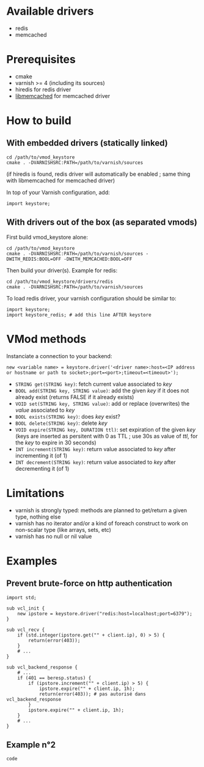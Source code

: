 # Available drivers

* redis
* memcached

# Prerequisites

* cmake
* varnish >= 4 (including its sources)
* hiredis for redis driver
* [libmemcached](http://libmemcached.org) for memcached driver

# How to build

## With embedded drivers (statically linked)

```
cd /path/to/vmod_keystore
cmake . -DVARNISHSRC:PATH=/path/to/varnish/sources
```
(if hiredis is found, redis driver will automatically be enabled ; same thing with libmemcached for memcached driver)

In top of your Varnish configuration, add:
```
import keystore;
```

## With drivers out of the box (as separated vmods)

First build vmod_keystore alone:
```
cd /path/to/vmod_keystore
cmake . -DVARNISHSRC:PATH=/path/to/varnish/sources -DWITH_REDIS:BOOL=OFF -DWITH_MEMCACHED:BOOL=OFF
```
Then build your driver(s). Example for redis:
```
cd /path/to/vmod_keystore/drivers/redis
cmake . -DVARNISHSRC:PATH=/path/to/varnish/sources
```

To load redis driver, your varnish configuration should be similar to:
```
import keystore;
import keystore_redis; # add this line AFTER keystore
```

# VMod methods

Instanciate a connection to your backend:

```
new <variable name> = keystore.driver('<driver name>:host=<IP address or hostname or path to socket>;port=<port>;timeout=<timeout>');
```

* `STRING get(STRING key)`: fetch current value associated to *key*
* `BOOL add(STRING key, STRING value)`: add the given *key* if it does not already exist (returns FALSE if it already exists)
* `VOID set(STRING key, STRING value)`: add or replace (overwrites) the *value* associated to *key*
* `BOOL exists(STRING key)`: does *key* exist?
* `BOOL delete(STRING key)`: delete *key*
* `VOID expire(STRING key, DURATION ttl)`: set expiration of the given *key* (keys are inserted as persitent with 0 as TTL ; use 30s as value of *ttl*, for the *key* to expire in 30 seconds)
* `INT increment(STRING key)`: return value associated to *key* after incrementing it (of 1)
* `INT decrement(STRING key)`: return value associated to *key* after decrementing it (of 1)

# Limitations

* varnish is strongly typed: methods are planned to get/return a given type, nothing else
* varnish has no iterator and/or a kind of foreach construct to work on non-scalar type (like arrays, sets, etc)
* varnish has no null or nil value

# Examples

## Prevent brute-force on http authentication

```
import std;

sub vcl_init {
    new ipstore = keystore.driver("redis:host=localhost;port=6379");
}

sub vcl_recv {
    if (std.integer(ipstore.get("" + client.ip), 0) > 5) {
        return(error(403));
    }
    # ...
}

sub vcl_backend_response {
    # ...
    if (401 == beresp.status) {
        if (ipstore.increment("" + client.ip) > 5) {
            ipstore.expire("" + client.ip, 1h);
            return(error(403)); # pas autorisé dans vcl_backend_response
        }
        ipstore.expire("" + client.ip, 1h);
    }
    # ...
}
```

## Example n°2

```
code
```

